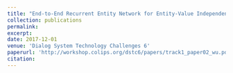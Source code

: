 ```yaml
---
title: "End-to-End Recurrent Entity Network for Entity-Value Independent Goal-Oriented Dialog Learning"
collection: publications
permalink: 
excerpt: 
date: 2017-12-01
venue: 'Dialog System Technology Challenges 6'
paperurl: 'http://workshop.colips.org/dstc6/papers/track1_paper02_wu.pdf'
citation: 
---
```

<!-- This paper is about the number 1. The number 2 is left for future work.

[Download paper here](http://academicpages.github.io/files/paper1.pdf)

Recommended citation: Your Name, You. (2009). "Paper Title Number 1." <i>Journal 1</i>. 1(1). -->